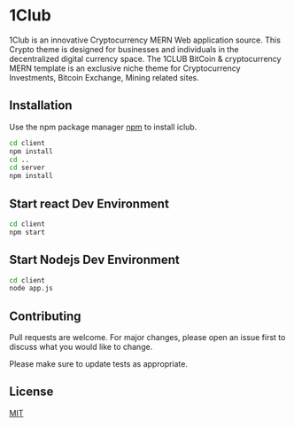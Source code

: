 # 1Club

1Club is an innovative Cryptocurrency MERN Web application source. This Crypto theme is designed for businesses and individuals in the decentralized digital currency space. The 1CLUB BitCoin & cryptocurrency MERN template is an exclusive niche theme for Cryptocurrency Investments, Bitcoin Exchange, Mining related sites.

## Installation

Use the npm package manager [npm](https://docs.npmjs.com/downloading-and-installing-node-js-and-npm) to install iclub.

```bash
cd client
npm install
cd ..
cd server 
npm install
```

## Start react Dev Environment

```bash
cd client 
npm start
```
## Start Nodejs Dev Environment 

```bash
cd client 
node app.js
```


## Contributing
Pull requests are welcome. For major changes, please open an issue first to discuss what you would like to change.

Please make sure to update tests as appropriate.

## License
[MIT](https://choosealicense.com/licenses/mit/)
